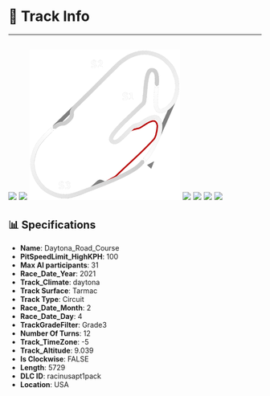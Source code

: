 # 🏁 Track Info

---
![](image_1.jpg)
![](image_2.jpg)
![](image_3.jpg)
![](image_4.jpg)
![](image_5.jpg)
![](image_6.jpg)
![](image_7.jpg)
---

## 📊 Specifications

- **Name**: Daytona_Road_Course
- **PitSpeedLimit_HighKPH**: 100
- **Max AI participants**: 31
- **Race_Date_Year**: 2021
- **Track_Climate**: daytona
- **Track Surface**: Tarmac
- **Track Type**: Circuit
- **Race_Date_Month**: 2
- **Race_Date_Day**: 4
- **TrackGradeFilter**: Grade3
- **Number Of Turns**: 12
- **Track_TimeZone**: -5
- **Track_Altitude**: 9.039
- **Is Clockwise**: FALSE
- **Length**: 5729
- **DLC ID**: racinusapt1pack
- **Location**: USA
